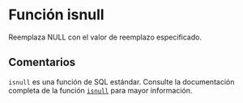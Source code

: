 ﻿---
SidebarGroup: "Funciones de conversión y selección"
Autogenerated: true
---

# Función  isnull

Reemplaza NULL con el valor de reemplazo especificado.

## Comentarios 

`isnull` es una función de SQL estándar. Consulte la documentación completa de la función [`isnull`](https://learn.microsoft.com/es-es/sql/t-sql/functions/isnull-transact-sql) para mayor información.
